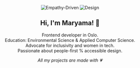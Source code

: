 <p align="center">
  <img src="https://img.shields.io/badge/Empathy--Driven-ffe4ec?style=flat-square" alt="Empathy-Driven">
  <img src="https://img.shields.io/badge/Design%20Magic-faf0e6?style=flat-square" alt="Design">
</p>

<h2 align="center">Hi, I'm Maryama! 💖</h2>

<p align="center">
  Frontend developer in Oslo.<br>
  Education: Environmental Science & Applied Computer Science.<br>
  Advocate for inclusivity and women in tech.<br>
  Passionate about people-first % accessible design.
</p>

<p align="center">
  <em>All my projects are made with 💗 </em>
</p>
